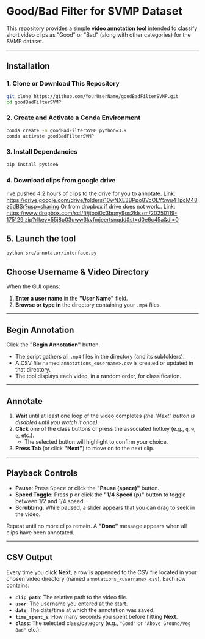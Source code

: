 # Good/Bad Filter for SVMP Dataset

This repository provides a simple **video annotation tool** intended to classify short video clips as "Good" or "Bad" (along with other categories) for the SVMP dataset.

---

## Installation

### 1. Clone or Download This Repository

```bash
git clone https://github.com/YourUserName/goodBadFilterSVMP.git
cd goodBadFilterSVMP
```
### 2. Create and Activate a Conda Environment
```bash
conda create -n goodBadFilterSVMP python=3.9
conda activate goodBadFilterSVMP
```

### 3. Install Dependancies
```bash
pip install pyside6
```

### 4. Download clips from google drive
I've pushed 4.2 hours of clips to the drive for you to annotate.
Link: https://drive.google.com/drive/folders/10wNXE3BPpo8VcOLY5wu4TpcM48z6dBSr?usp=sharing
Or from dropbox if drive does not work..
Link: https://www.dropbox.com/scl/fi/jtooi0c3bpny9os2klszm/20250119-175129.zip?rlkey=55j8p03uww3kvfmjeertsnqdd&st=d0e6c45a&dl=0

## 5. Launch the tool
```bash
python src/annotator/interface.py
```

## Choose Username & Video Directory

When the GUI opens:

1. **Enter a user name** in the **"User Name"** field.  
2. **Browse or type in** the directory containing your `.mp4` files.

---

## Begin Annotation

Click the **"Begin Annotation"** button.

- The script gathers all `.mp4` files in the directory (and its subfolders).
- A CSV file named `annotations_<username>.csv` is created or updated in that directory.
- The tool displays each video, in a random order, for classification.

---

## Annotate

1. **Wait** until at least one loop of the video completes *(the "Next" button is disabled until you watch it once)*.
2. **Click** one of the class buttons or press the associated hotkey (e.g., `q`, `w`, `e`, etc.).  
   - The selected button will highlight to confirm your choice.
3. **Press Tab** (or click **"Next"**) to move on to the next clip.

---

## Playback Controls

- **Pause**: Press <kbd>Space</kbd> or click the **"Pause (space)"** button.  
- **Speed Toggle**: Press <kbd>p</kbd> or click the **"1/4 Speed (p)"** button to toggle between 1/2 and 1/4 speed.  
- **Scrubbing**: While paused, a slider appears that you can drag to seek in the video.

Repeat until no more clips remain. A **"Done"** message appears when all clips have been annotated.

---

## CSV Output

Every time you click **Next**, a row is appended to the CSV file located in your chosen video directory (named `annotations_<username>.csv`). Each row contains:

- **`clip_path`**: The relative path to the video file.  
- **`user`**: The username you entered at the start.  
- **`date`**: The date/time at which the annotation was saved.  
- **`time_spent_s`**: How many seconds you spent before hitting **Next**.  
- **`class`**: The selected class/category (e.g., `"Good"` or `"Above Ground/Veg Bad"` etc.).  
